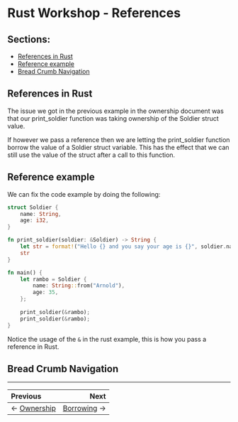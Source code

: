 # Rust Workshop - References

## Sections:

* [References in Rust](#references-in-rust)
* [Reference example](#reference-example)
* [Bread Crumb Navigation](#bread-crumb-navigation)

## References in Rust

The issue we got in the previous example in the ownership document was that our print_soldier function was taking ownership of the Soldier struct value.

If however we pass a reference then we are letting the print_soldier function borrow the value of a Soldier struct variable. This has the effect that we can still use the value of the struct after a call to this function.

## Reference example

We can fix the code example by doing the following:

```rust
struct Soldier {
    name: String,
    age: i32,
}

fn print_soldier(soldier: &Soldier) -> String {
    let str = format!("Hello {} and you say your age is {}", soldier.name, soldier.age);
    str
}

fn main() {
    let rambo = Soldier {
        name: String::from("Arnold"),
        age: 35,
    };
    
    print_soldier(&rambo);
    print_soldier(&rambo);
}
```

Notice the usage of the `&` in the rust example, this is how you pass a reference in Rust.

## Bread Crumb Navigation
_________________________

Previous | Next
:------- | ---:
← [Ownership](./ownership.md) | [Borrowing](./borrowing.md) →
